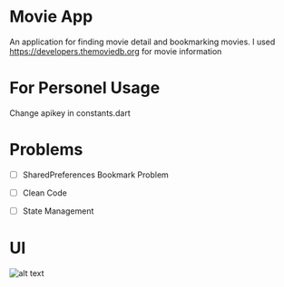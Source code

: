 # Movie App

An application for finding movie detail and bookmarking movies.
I used https://developers.themoviedb.org for movie information

# For Personel Usage

Change apikey in constants.dart 

# Problems

- [ ] SharedPreferences Bookmark Problem
- [ ] Clean Code
- [ ] State Management


# UI
![alt text](https://i.hizliresim.com/ngwBqf.jpg)
